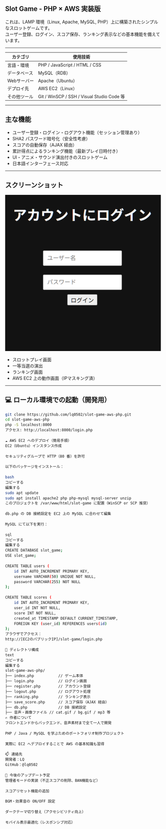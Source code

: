 ## Slot Game - PHP × AWS 実装版

これは、LAMP 環境（Linux, Apache, MySQL, PHP）上に構築されたシンプルなスロットゲームです。  
ユーザー登録、ログイン、スコア保存、ランキング表示などの基本機能を備えています。

---
| カテゴリ       | 使用技術                              |
|----------------|--------------------------------------------|
| 言語・環境     | PHP / JavaScript / HTML / CSS             |
| データベース   | MySQL（RDB）                              |
| Webサーバー    | Apache（Ubuntu）                          |
| デプロイ先     | AWS EC2（Linux）                          |
| その他ツール   | Git / WinSCP / SSH / Visual Studio Code 等 |

---

## 主な機能

- ユーザー登録・ログイン・ログアウト機能（セッション管理あり）
- SHA2 パスワード暗号化（安全性考慮）
- スコアの自動保存（AJAX 経由）
- 累計得点によるランキング機能（最新プレイ日時付き）
- UI・アニメ・サウンド演出付きのスロットゲーム
- 日本語インターフェース対応

---

## スクリーンショット

![ログイン画面](images/Login.png)
- スロットプレイ画面
- 一等当選の演出
- ランキング画面
- AWS EC2 上の動作画面（IPマスキング済）

---

## 💻 ローカル環境での起動（開発用）

```bash
git clone https://github.com/lq0502/slot-game-aws-php.git
cd slot-game-aws-php
php -S localhost:8000
アクセス: http://localhost:8000/login.php

☁️ AWS EC2 へのデプロイ（簡易手順）
EC2（Ubuntu）インスタンス作成

セキュリティグループで HTTP（80 番）を許可

以下のパッケージをインストール：

bash
コピーする
編集する
sudo apt update
sudo apt install apache2 php php-mysql mysql-server unzip
このプロジェクトを /var/www/html/slot-game に配置（WinSCP or SCP 推奨）

db.php の DB 接続設定を EC2 上の MySQL に合わせて編集

MySQL にて以下を実行：

sql
コピーする
編集する
CREATE DATABASE slot_game;
USE slot_game;

CREATE TABLE users (
    id INT AUTO_INCREMENT PRIMARY KEY,
    username VARCHAR(50) UNIQUE NOT NULL,
    password VARCHAR(255) NOT NULL
);

CREATE TABLE scores (
    id INT AUTO_INCREMENT PRIMARY KEY,
    user_id INT NOT NULL,
    score INT NOT NULL,
    created_at TIMESTAMP DEFAULT CURRENT_TIMESTAMP,
    FOREIGN KEY (user_id) REFERENCES users(id)
);
ブラウザでアクセス：
http://[EC2のパブリックIP]/slot-game/login.php

📂 ディレクトリ構成
text
コピーする
編集する
slot-game-aws-php/
├── index.php           // ゲーム本体
├── login.php           // ログイン画面
├── register.php        // アカウント登録
├── logout.php          // ログアウト処理
├── ranking.php         // ランキング表示
├── save_score.php      // スコア保存（AJAX 経由）
├── db.php              // DB 接続設定
├── 音声・画像ファイル // cat.gif / bg.gif / mp3 等
✍️ 作者について
フロントエンドからバックエンド、音声素材まで全て一人で開発

PHP / Java / MySQL を学ぶためのポートフォリオ制作プロジェクト

実際に EC2 へデプロイすることで AWS の基本知識も習得

📫 連絡先
開発者：LQ
GitHub：@lq0502

🏁 今後のアップデート予定
管理者モードの実装（不正スコアの削除、BAN機能など）

スコアリセット機能の追加

BGM・効果音の ON/OFF 設定

ダークテーマ切り替え（アクセシビリティ向上）

モバイル表示最適化（レスポンシブ対応）
